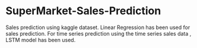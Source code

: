 # SuperMarket-Sales-Prediction
Sales prediction using kaggle dataset.  Linear Regression has been used for sales prediction.  For time series prediction using the time series sales data , LSTM model has been used.
